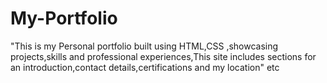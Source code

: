 # My-Portfolio
"This is my Personal portfolio built using HTML,CSS ,showcasing projects,skills and professional experiences,This site includes sections for an introduction,contact details,certifications and my location" etc
